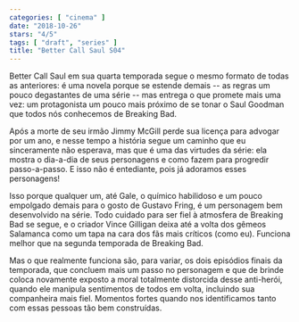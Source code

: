 ```yaml
---
categories: [ "cinema" ]
date: "2018-10-26"
stars: "4/5"
tags: [ "draft", "series" ]
title: "Better Call Saul S04"
---
```

Better Call Saul em sua quarta temporada segue o mesmo formato de todas
as anteriores: é uma novela porque se estende demais -- as regras um
pouco degastantes de uma série -- mas entrega o que promete mais uma
vez: um protagonista um pouco mais próximo de se tonar o Saul Goodman
que todos nós conhecemos de Breaking Bad.

Após a morte de seu irmão Jimmy McGill perde sua licença para advogar
por um ano, e nesse tempo a história segue um caminho que eu sinceramente
não esperava, mas que é uma das virtudes da série: ela mostra o
dia-a-dia de seus personagens e como fazem para progredir passo-a-passo. E
isso não é entediante, pois já adoramos esses personagens!

Isso porque qualquer um, até Gale, o químico habilidoso e um pouco
empolgado demais para o gosto de Gustavo Fring, é um personagem bem
desenvolvido na série. Todo cuidado para ser fiel à atmosfera de
Breaking Bad se segue, e o criador Vince Gilligan deixa até a volta
dos gêmeos Salamanca como um tapa na cara dos fãs mais críticos
(como eu). Funciona melhor que na segunda temporada de Breaking Bad.

Mas o que realmente funciona são, para variar, os dois episódios
finais da temporada, que concluem mais um passo no personagem e que
de brinde coloca novamente exposto a moral totalmente distorcida desse
anti-herói, quando ele manipula sentimentos de todos em volta, incluindo
sua companheira mais fiel. Momentos fortes quando nos identificamos
tanto com essas pessoas tão bem construídas.
